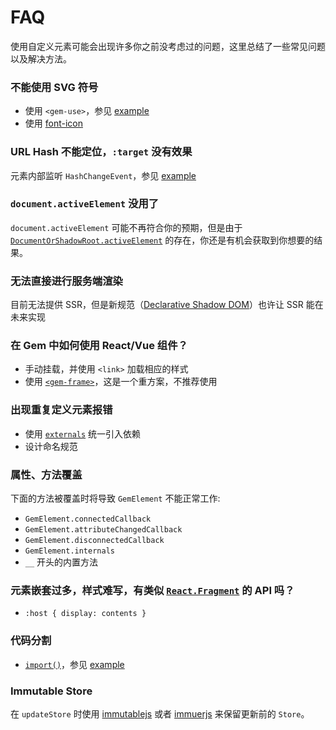 # FAQ

使用自定义元素可能会出现许多你之前没考虑过的问题，这里总结了一些常见问题以及解决方法。

### 不能使用 SVG 符号

- 使用 `<gem-use>`，参见 [example](https://github.com/mantou132/gem/tree/master/src/examples/svg-icon)
- 使用 [font-icon](https://css-tricks.com/html-for-icon-font-usage/)

### URL Hash 不能定位，`:target` 没有效果

元素内部监听 `HashChangeEvent`，参见 [example](https://github.com/mantou132/gem/tree/master/src/examples/hash)

### `document.activeElement` 没用了

`document.activeElement` 可能不再符合你的预期，但是由于 [`DocumentOrShadowRoot.activeElement`](https://developer.mozilla.org/en-US/docs/Web/API/DocumentOrShadowRoot/activeElement) 的存在，你还是有机会获取到你想要的结果。

### 无法直接进行服务端渲染

目前无法提供 SSR，但是新规范（[Declarative Shadow DOM](https://github.com/w3c/webcomponents/blob/gh-pages/proposals/Declarative-Shadow-DOM.md)）也许让 SSR 能在未来实现

### 在 Gem 中如何使用 React/Vue 组件？

- 手动挂载，并使用 `<link>` 加载相应的样式
- 使用 [`<gem-frame>`](https://github.com/mantou132/gem-frame)，这是一个重方案，不推荐使用

### 出现重复定义元素报错

- 使用 [`externals`](https://webpack.js.org/configuration/externals/) 统一引入依赖
- 设计命名规范

### 属性、方法覆盖

下面的方法被覆盖时将导致 `GemElement` 不能正常工作:

- `GemElement.connectedCallback`
- `GemElement.attributeChangedCallback`
- `GemElement.disconnectedCallback`
- `GemElement.internals`
- `__` 开头的内置方法

### 元素嵌套过多，样式难写，有类似 [`React.Fragment`](https://reactjs.org/docs/fragments.html) 的 API 吗？

- `:host { display: contents }`

### 代码分割

- [`import()`](https://developer.mozilla.org/en-US/docs/Web/JavaScript/Reference/Statements/import#Dynamic_Imports)，参见 [example](https://github.com/mantou132/gem/tree/master/src/examples/multi-page)

### Immutable Store

在 `updateStore` 时使用 [immutablejs](https://github.com/immutable-js/immutable-js) 或者 [immuerjs](https://github.com/immerjs/immer) 来保留更新前的 `Store`。
